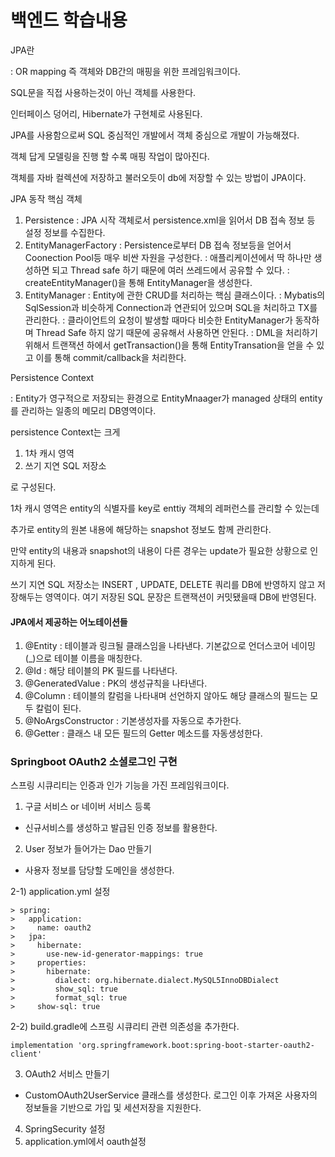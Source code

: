 # 백엔드 학습내용

<!-- 필수 항목 -->

JPA란

: OR mapping 즉 객체와 DB간의 매핑을 위한 프레임워크이다.

SQL문을 직접 사용하는것이 아닌 객체를 사용한다.

인터페이스 덩어리, Hibernate가 구현체로 사용된다.

JPA를 사용함으로써 SQL 중심적인 개발에서 객체 중심으로 개발이 가능해졌다.

객체 답게 모델링을 진행 할 수록 매핑 작업이 많아진다.

객체를 자바 컬렉션에 저장하고 불러오듯이 db에 저장할 수 있는 방법이 JPA이다.

JPA 동작 핵심 객체
1. Persistence
: JPA 시작 객체로서 persistence.xml을 읽어서 DB 접속 정보 등 설정 정보를 수집한다.
2. EntityManagerFactory
: Persistence로부터 DB 접속 정보등을 얻어서 Coonection Pool등 매우 비싼 자원을 구성한다.
: 애플리케이션에서 딱 하나만 생성하면 되고 Thread safe 하기 때문에 여러 쓰레드에서 공유할 수 있다.
: createEntityManager()을 통해 EntityManager을 생성한다.
3. EntityManager
: Entity에 관한 CRUD를 처리하는 핵심 클래스이다.
: Mybatis의 SqlSession과 비슷하게 Connection과 연관되어 있으며 SQL을 처리하고 TX를 관리한다.
: 클라이언트의 요청이 발생할 때마다 비슷한 EntityManager가 동작하며 Thread Safe 하지 않기 때문에 공유해서 사용하면 안된다.
: DML을 처리하기 위해서 트랜잭션 하에서 getTransaction()을 통해 EntityTransation을 얻을 수 있고 이를 통해 commit/callback을 처리한다.

Persistence Context

: Entity가 영구적으로 저장되는 환경으로 EntityMnaager가 managed 상태의 entity를 관리하는 일종의 메모리 DB영역이다.

persistence Context는 크게

1. 1차 캐시 영역
2. 쓰기 지연 SQL 저장소

로 구성된다.

1차 캐시 영역은 entity의 식별자를 key로 enttiy 객체의 레퍼런스를 관리할 수 있는데

추가로 entity의 원본 내용에 해당하는 snapshot 정보도 함께 관리한다.

만약 entity의 내용과 snapshot의 내용이 다른 경우는 update가 필요한 상황으로 인지하게 된다.

쓰기 지연 SQL 저장소는 INSERT , UPDATE, DELETE 쿼리를 DB에 반영하지 않고 저장해두는 영역이다. 여기 저장된 SQL 문장은 트랜잭션이 커밋됐을때 DB에 반영된다.




#### JPA에서 제공하는 어노테이션들


1. @Entity : 테이블과 링크될 클래스임을 나타낸다. 기본값으로 언더스코어 네이밍(_)으로 테이블 이름을 매칭한다.
2. @Id : 해당 테이블의 PK 필드를 나타낸다.
3. @GeneratedValue : PK의 생성규칙을 나타낸다.
4. @Column : 테이블의 칼럼을 나타내며 선언하지 않아도 해당 클래스의 필드는 모두 칼럼이 된다.
5. @NoArgsConstructor : 기본생성자를 자동으로 추가한다.
6. @Getter : 클래스 내 모든 필드의 Getter 메소드를 자동생성한다.



### Springboot OAuth2 소셜로그인 구현

스프링 시큐리티는 인증과 인가 기능을 가진 프레임워크이다.

1. 구글 서비스 or 네이버 서비스 등록
- 신규서비스를 생성하고 발급된 인증 정보를 활용한다.

2. User 정보가 들어가는 Dao 만들기
- 사용자 정보를 담당할 도메인을 생성한다.

2-1) application.yml 설정


```
> spring:
>   application:
>     name: oauth2
>   jpa:
>     hibernate:
>       use-new-id-generator-mappings: true
>     properties:
>       hibernate:
>         dialect: org.hibernate.dialect.MySQL5InnoDBDialect
>         show_sql: true
>         format_sql: true
>     show-sql: true
```


2-2) build.gradle에 스프링 시큐리티 관련 의존성을 추가한다.

`implementation 'org.springframework.boot:spring-boot-starter-oauth2-client'`


3. OAuth2 서비스 만들기

- CustomOAuth2UserService 클래스를 생성한다. 로그인 이후 가져온 사용자의 정보들을 기반으로 가입 및 세션저장을 지원한다.

4. SpringSecurity 설정
5. application.yml에서 oauth설정


